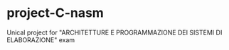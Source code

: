 # project-C-nasm
Unical project for "ARCHITETTURE E PROGRAMMAZIONE DEI SISTEMI DI ELABORAZIONE" exam

